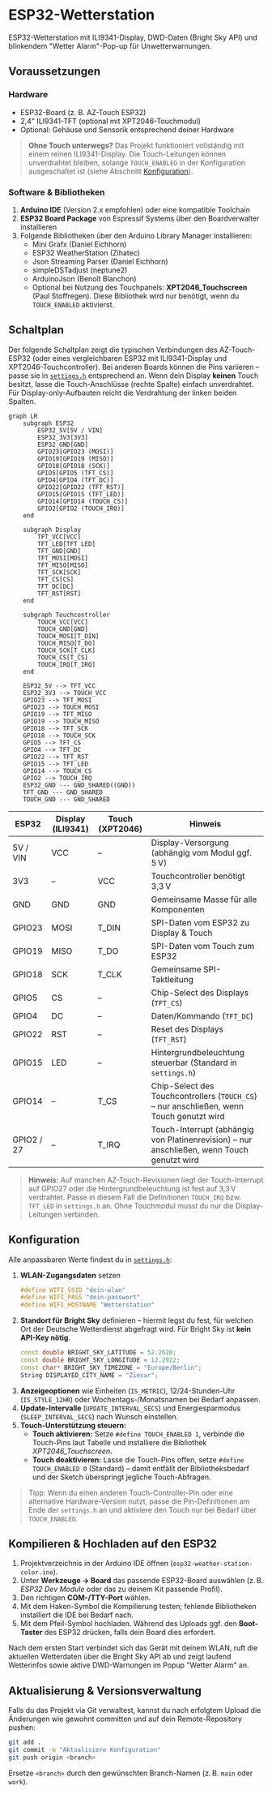 # ESP32-Wetterstation

ESP32-Wetterstation mit ILI9341-Display, DWD-Daten (Bright Sky API) und blinkendem "Wetter Alarm"-Pop-up für Unwetterwarnungen.

## Voraussetzungen

### Hardware
- ESP32-Board (z. B. AZ-Touch ESP32)
- 2,4" ILI9341-TFT (optional mit XPT2046-Touchmodul)
- Optional: Gehäuse und Sensorik entsprechend deiner Hardware

> **Ohne Touch unterwegs?** Das Projekt funktioniert vollständig mit einem reinen ILI9341-Display. Die Touch-Leitungen können unverdrahtet bleiben, solange `TOUCH_ENABLED` in der Konfiguration ausgeschaltet ist (siehe Abschnitt [Konfiguration](#konfiguration)).

### Software & Bibliotheken
1. **Arduino IDE** (Version 2.x empfohlen) oder eine kompatible Toolchain
2. **ESP32 Board Package** von Espressif Systems über den Boardverwalter installieren
3. Folgende Bibliotheken über den Arduino Library Manager installieren:
   - Mini Grafx (Daniel Eichhorn)
   - ESP32 WeatherStation (Zihatec)
   - Json Streaming Parser (Daniel Eichhorn)
   - simpleDSTadjust (neptune2)
   - ArduinoJson (Benoît Blanchon)
   - Optional bei Nutzung des Touchpanels: **XPT2046_Touchscreen** (Paul Stoffregen). Diese Bibliothek wird nur benötigt, wenn du `TOUCH_ENABLED` aktivierst.

## Schaltplan
Der folgende Schaltplan zeigt die typischen Verbindungen des AZ-Touch-ESP32 (oder eines vergleichbaren ESP32 mit ILI9341-Display
und XPT2046-Touchcontroller).
Bei anderen Boards können die Pins variieren – passe sie in [`settings.h`](settings.h) entsprechend an.
Wenn dein Display **keinen** Touch besitzt, lasse die Touch-Anschlüsse (rechte Spalte) einfach unverdrahtet.
Für Display-only-Aufbauten reicht die Verdrahtung der linken beiden Spalten.

```mermaid
graph LR
    subgraph ESP32
        ESP32_5V[5V / VIN]
        ESP32_3V3[3V3]
        ESP32_GND[GND]
        GPIO23[GPIO23 (MOSI)]
        GPIO19[GPIO19 (MISO)]
        GPIO18[GPIO18 (SCK)]
        GPIO5[GPIO5 (TFT_CS)]
        GPIO4[GPIO4 (TFT_DC)]
        GPIO22[GPIO22 (TFT_RST)]
        GPIO15[GPIO15 (TFT_LED)]
        GPIO14[GPIO14 (TOUCH_CS)]
        GPIO2[GPIO2 (TOUCH_IRQ)]
    end

    subgraph Display
        TFT_VCC[VCC]
        TFT_LED[TFT LED]
        TFT_GND[GND]
        TFT_MOSI[MOSI]
        TFT_MISO[MISO]
        TFT_SCK[SCK]
        TFT_CS[CS]
        TFT_DC[DC]
        TFT_RST[RST]
    end

    subgraph Touchcontroller
        TOUCH_VCC[VCC]
        TOUCH_GND[GND]
        TOUCH_MOSI[T_DIN]
        TOUCH_MISO[T_DO]
        TOUCH_SCK[T_CLK]
        TOUCH_CS[T_CS]
        TOUCH_IRQ[T_IRQ]
    end

    ESP32_5V --> TFT_VCC
    ESP32_3V3 --> TOUCH_VCC
    GPIO23 --> TFT_MOSI
    GPIO23 --> TOUCH_MOSI
    GPIO19 --> TFT_MISO
    GPIO19 --> TOUCH_MISO
    GPIO18 --> TFT_SCK
    GPIO18 --> TOUCH_SCK
    GPIO5 --> TFT_CS
    GPIO4 --> TFT_DC
    GPIO22 --> TFT_RST
    GPIO15 --> TFT_LED
    GPIO14 --> TOUCH_CS
    GPIO2 --> TOUCH_IRQ
    ESP32_GND --- GND_SHARED((GND))
    TFT_GND --- GND_SHARED
    TOUCH_GND --- GND_SHARED
```

| ESP32 | Display (ILI9341) | Touch (XPT2046) | Hinweis |
|-------|-------------------|-----------------|---------|
| 5V / VIN | VCC | – | Display-Versorgung (abhängig vom Modul ggf. 5 V)
| 3V3 | – | VCC | Touchcontroller benötigt 3,3 V
| GND | GND | GND | Gemeinsame Masse für alle Komponenten
| GPIO23 | MOSI | T_DIN | SPI-Daten vom ESP32 zu Display & Touch
| GPIO19 | MISO | T_DO | SPI-Daten vom Touch zum ESP32
| GPIO18 | SCK | T_CLK | Gemeinsame SPI-Taktleitung
| GPIO5 | CS | – | Chip-Select des Displays (`TFT_CS`)
| GPIO4 | DC | – | Daten/Kommando (`TFT_DC`)
| GPIO22 | RST | – | Reset des Displays (`TFT_RST`)
| GPIO15 | LED | – | Hintergrundbeleuchtung steuerbar (Standard in `settings.h`)
| GPIO14 | – | T_CS | Chip-Select des Touchcontrollers (`TOUCH_CS`) – nur anschließen, wenn Touch genutzt wird
| GPIO2 / 27 | – | T_IRQ | Touch-Interrupt (abhängig von Platinenrevision) – nur anschließen, wenn Touch genutzt wird

> **Hinweis:** Auf manchen AZ-Touch-Revisionen liegt der Touch-Interrupt auf GPIO27 oder die Hintergrundbeleuchtung ist fest auf
> 3,3 V verdrahtet. Passe in diesem Fall die Definitionen `TOUCH_IRQ` bzw. `TFT_LED` in `settings.h` an. Ohne Touchmodul musst du
> nur die Display-Leitungen verbinden.

## Konfiguration
Alle anpassbaren Werte findest du in [`settings.h`](settings.h):

1. **WLAN-Zugangsdaten** setzen
   ```cpp
   #define WIFI_SSID "dein-wlan"
   #define WIFI_PASS "dein-passwort"
   #define WIFI_HOSTNAME "Wetterstation"
   ```
2. **Standort für Bright Sky** definieren – hiermit legst du fest, für welchen Ort der Deutsche Wetterdienst abgefragt wird. Für Bright Sky ist **kein API-Key nötig**.
   ```cpp
   const double BRIGHT_SKY_LATITUDE = 52.2620;
   const double BRIGHT_SKY_LONGITUDE = 12.2922;
   const char* BRIGHT_SKY_TIMEZONE = "Europe/Berlin";
   String DISPLAYED_CITY_NAME = "Ziesar";
   ```
3. **Anzeigeoptionen** wie Einheiten (`IS_METRIC`), 12/24-Stunden-Uhr (`IS_STYLE_12HR`) oder Wochentags-/Monatsnamen bei Bedarf anpassen.
4. **Update-Intervalle** (`UPDATE_INTERVAL_SECS`) und Energiesparmodus (`SLEEP_INTERVAL_SECS`) nach Wunsch einstellen.
5. **Touch-Unterstützung steuern:**
   - **Touch aktivieren:** Setze `#define TOUCH_ENABLED 1`, verbinde die Touch-Pins laut Tabelle und installiere die Bibliothek *XPT2046_Touchscreen*.
   - **Touch deaktivieren:** Lasse die Touch-Pins offen, setze `#define TOUCH_ENABLED 0` (Standard) – damit entfällt der Bibliotheksbedarf und der Sketch überspringt jegliche Touch-Abfragen.

> Tipp: Wenn du einen anderen Touch-Controller-Pin oder eine alternative Hardware-Version nutzt, passe die Pin-Definitionen am Ende der `settings.h` an und aktiviere den Touch nur bei Bedarf über `TOUCH_ENABLED`.

## Kompilieren & Hochladen auf den ESP32
1. Projektverzeichnis in der Arduino IDE öffnen (`esp32-weather-station-color.ino`).
2. Unter **Werkzeuge → Board** das passende ESP32-Board auswählen (z. B. *ESP32 Dev Module* oder das zu deinem Kit passende Profil).
3. Den richtigen **COM-/TTY-Port** wählen.
4. Mit dem Haken-Symbol die Kompilierung testen; fehlende Bibliotheken installiert die IDE bei Bedarf nach.
5. Mit dem Pfeil-Symbol hochladen. Während des Uploads ggf. den **Boot-Taster** des ESP32 drücken, falls dein Board dies erfordert.

Nach dem ersten Start verbindet sich das Gerät mit deinem WLAN, ruft die aktuellen Wetterdaten über die Bright Sky API ab und zeigt laufend Wetterinfos sowie aktive DWD-Warnungen im Popup "Wetter Alarm" an.

## Aktualisierung & Versionsverwaltung
Falls du das Projekt via Git verwaltest, kannst du nach erfolgtem Upload die Änderungen wie gewohnt committen und auf dein Remote-Repository pushen:
```bash
git add .
git commit -m "Aktualisiere Konfiguration"
git push origin <branch>
```
Ersetze `<branch>` durch den gewünschten Branch-Namen (z. B. `main` oder `work`).
